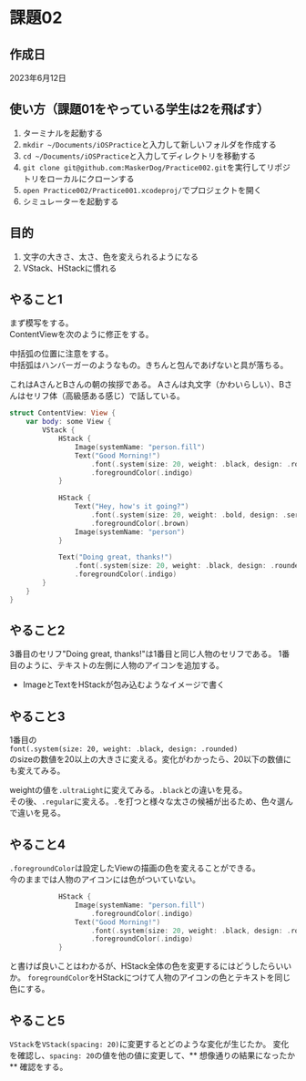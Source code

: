 #  課題02

## 作成日
2023年6月12日

## 使い方（課題01をやっている学生は2を飛ばす）
1. ターミナルを起動する
2. `mkdir ~/Documents/iOSPractice`と入力して新しいフォルダを作成する
3. `cd ~/Documents/iOSPractice`と入力してディレクトリを移動する
4. `git clone git@github.com:MaskerDog/Practice002.git`を実行してリポジトリをローカルにクローンする
5. `open Practice002/Practice001.xcodeproj/`でプロジェクトを開く
6. シミュレーターを起動する

## 目的
1. 文字の大きさ、太さ、色を変えられるようになる
2. VStack、HStackに慣れる


## やること1

まず模写をする。  
ContentViewを次のように修正をする。

中括弧の位置に注意をする。  
中括弧はハンバーガーのようなもの。きちんと包んであげないと具が落ちる。  

これはAさんとBさんの朝の挨拶である。
Aさんは丸文字（かわいらしい）、Bさんはセリフ体（高級感ある感じ）で話している。

```Swift
struct ContentView: View {
    var body: some View {
        VStack {
            HStack {
                Image(systemName: "person.fill")
                Text("Good Morning!")
                    .font(.system(size: 20, weight: .black, design: .rounded))
                    .foregroundColor(.indigo)
            }
            
            HStack {
                Text("Hey, how's it going?")
                    .font(.system(size: 20, weight: .bold, design: .serif))
                    .foregroundColor(.brown)
                Image(systemName: "person")
            }
            
            Text("Doing great, thanks!")
                .font(.system(size: 20, weight: .black, design: .rounded))
                .foregroundColor(.indigo)
        }
    }
}
```

## やること2

3番目のセリフ"Doing great, thanks!"は1番目と同じ人物のセリフである。
1番目のように、テキストの左側に人物のアイコンを追加する。

* ImageとTextをHStackが包み込むようなイメージで書く

## やること3

1番目の  
`font(.system(size: 20, weight: .black, design: .rounded)`  
のsizeの数値を20以上の大きさに変える。変化がわかったら、20以下の数値にも変えてみる。  

weightの値を`.ultraLight`に変えてみる。`.black`との違いを見る。  
その後、`.regular`に変える。`.`を打つと様々な太さの候補が出るため、色々選んで違いを見る。

## やること4

`.foregroundColor`は設定したViewの描画の色を変えることができる。  
今のままでは人物のアイコンには色がついていない。

```Swift
            HStack {
                Image(systemName: "person.fill")
                    .foregroundColor(.indigo)
                Text("Good Morning!")
                    .font(.system(size: 20, weight: .black, design: .rounded))
                    .foregroundColor(.indigo)
            }
```

と書けば良いことはわかるが、HStack全体の色を変更するにはどうしたらいいか。
`foregroundColor`をHStackにつけて人物のアイコンの色とテキストを同じ色にする。

## やること5

`VStack`を`VStack(spacing: 20)`に変更するとどのような変化が生じたか。
変化を確認し、`spacing: 20`の値を他の値に変更して、** 想像通りの結果になったか ** 確認をする。
